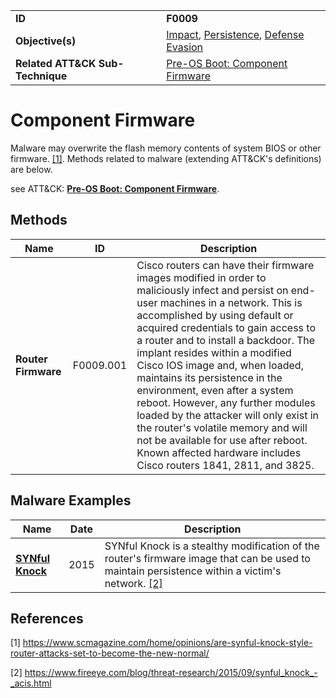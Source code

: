 |||
|---|---|
|**ID**|**F0009**|
|**Objective(s)**|[Impact](../impact), [Persistence](../persistence), [Defense Evasion](../defense-evasion)|
|**Related ATT&CK Sub-Technique**|[Pre-OS Boot: Component Firmware](https://attack.mitre.org/techniques/T1542/002/)|


Component Firmware
==================
Malware may overwrite the flash memory contents of system BIOS or other firmware. [[1]](#1). Methods related to malware (extending ATT&CK's definitions) are below. 

see ATT&CK: [**Pre-OS Boot: Component Firmware**](https://attack.mitre.org/techniques/T1542/002/).

Methods
-------
|Name|ID|Description|
|---|---|---|
|**Router Firmware**|F0009.001|Cisco routers can have their firmware images modified in order to maliciously infect and persist on end-user machines in a network. This is accomplished by using default or acquired credentials to gain access to a router and to install a backdoor. The implant resides within a modified Cisco IOS image and, when loaded, maintains its persistence in the environment, even after a system reboot. However, any further modules loaded by the attacker will only exist in the router's volatile memory and will not be available for use after reboot. Known affected hardware includes Cisco routers 1841, 2811, and 3825.|

Malware Examples
----------------
|Name|Date|Description|
|---|---|---|
|[**SYNful Knock**](../xample-malware/synful-knock.md)|2015|SYNful Knock is a stealthy modification of the router's firmware image that can be used to maintain persistence within a victim's network. [[2]](#2)|

References
----------
<a name="1">[1]</a> https://www.scmagazine.com/home/opinions/are-synful-knock-style-router-attacks-set-to-become-the-new-normal/

<a name="2">[2]</a> https://www.fireeye.com/blog/threat-research/2015/09/synful_knock_-_acis.html
